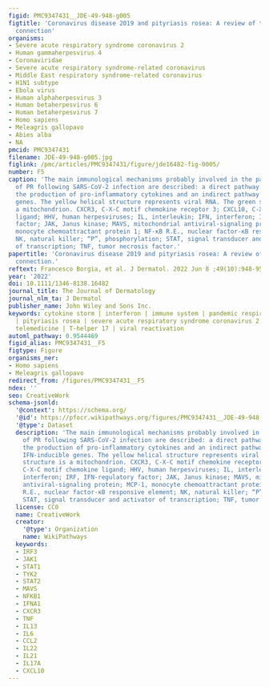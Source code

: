 ```yaml
---
figid: PMC9347431__JDE-49-948-g005
figtitle: 'Coronavirus disease 2019 and pityriasis rosea: A review of the immunological
  connection'
organisms:
- Severe acute respiratory syndrome coronavirus 2
- Human gammaherpesvirus 4
- Coronaviridae
- Severe acute respiratory syndrome-related coronavirus
- Middle East respiratory syndrome-related coronavirus
- H1N1 subtype
- Ebola virus
- Human alphaherpesvirus 3
- Human betaherpesvirus 6
- Human betaherpesvirus 7
- Homo sapiens
- Meleagris gallopavo
- Abies alba
- NA
pmcid: PMC9347431
filename: JDE-49-948-g005.jpg
figlink: /pmc/articles/PMC9347431/figure/jde16482-fig-0005/
number: F5
caption: 'The main immunological mechanisms probably involved in the pathogenesis
  of PR following SARS‐CoV‐2 infection are described: a direct pathway ending with
  the production of pro‐inflammatory cytokines and an indirect pathway involving IFN‐inducible
  genes. The yellow helical structure represents viral RNA. The green structure is
  a mitochondrion. CXCR3, C‐X‐C motif chemokine receptor 3; CXCL10, C‐X‐C motif chemokine
  ligand; HHV, human herpesviruses; IL, interleukin; IFN, interferon; IRF, IFN‐regulatory
  factor; JAK, Janus kinase; MAVS, mitochondrial antiviral‐signaling protein; MCP‐1,
  monocyte chemoattractant protein 1; NF‐κB R.E., nuclear factor‐κB responsive element;
  NK, natural killer; “P”, phosphorylation; STAT, signal transducer and activator
  of transcription; TNF, tumor necrosis factor.'
papertitle: 'Coronavirus disease 2019 and pityriasis rosea: A review of the immunological
  connection.'
reftext: Francesco Borgia, et al. J Dermatol. 2022 Jun 8 ;49(10):948-956.
year: '2022'
doi: 10.1111/1346-8138.16482
journal_title: The Journal of Dermatology
journal_nlm_ta: J Dermatol
publisher_name: John Wiley and Sons Inc.
keywords: cytokine storm | interferon | immune system | pandemic respiratory infection
  | pityriasis rosea | severe acute respiratory syndrome coronavirus 2 | T cells |
  telemedicine | T‐helper 17 | viral reactivation
automl_pathway: 0.9544469
figid_alias: PMC9347431__F5
figtype: Figure
organisms_ner:
- Homo sapiens
- Meleagris gallopavo
redirect_from: /figures/PMC9347431__F5
ndex: ''
seo: CreativeWork
schema-jsonld:
  '@context': https://schema.org/
  '@id': https://pfocr.wikipathways.org/figures/PMC9347431__JDE-49-948-g005.html
  '@type': Dataset
  description: 'The main immunological mechanisms probably involved in the pathogenesis
    of PR following SARS‐CoV‐2 infection are described: a direct pathway ending with
    the production of pro‐inflammatory cytokines and an indirect pathway involving
    IFN‐inducible genes. The yellow helical structure represents viral RNA. The green
    structure is a mitochondrion. CXCR3, C‐X‐C motif chemokine receptor 3; CXCL10,
    C‐X‐C motif chemokine ligand; HHV, human herpesviruses; IL, interleukin; IFN,
    interferon; IRF, IFN‐regulatory factor; JAK, Janus kinase; MAVS, mitochondrial
    antiviral‐signaling protein; MCP‐1, monocyte chemoattractant protein 1; NF‐κB
    R.E., nuclear factor‐κB responsive element; NK, natural killer; “P”, phosphorylation;
    STAT, signal transducer and activator of transcription; TNF, tumor necrosis factor.'
  license: CC0
  name: CreativeWork
  creator:
    '@type': Organization
    name: WikiPathways
  keywords:
  - IRF3
  - JAK1
  - STAT1
  - TYK2
  - STAT2
  - MAVS
  - NFKB1
  - IFNA1
  - CXCR3
  - TNF
  - IL13
  - IL6
  - CCL2
  - IL22
  - IL21
  - IL17A
  - CXCL10
---
```

